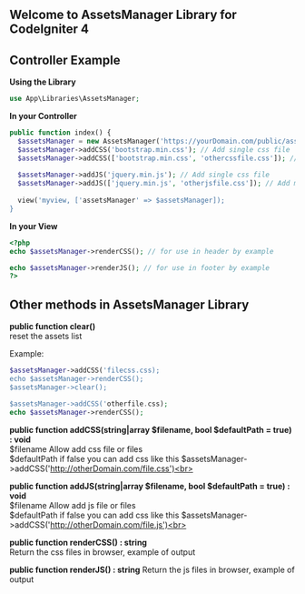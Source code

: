 ## Welcome to AssetsManager Library for CodeIgniter 4

## Controller Example

**Using the Library**
```php
use App\Libraries\AssetsManager;
```

**In your Controller**
```php
public function index() {
  $assetsManager = new AssetsManager('https://yourDomain.com/public/assets/');
  $assetsManager->addCSS('bootstrap.min.css'); // Add single css file
  $assetsManager->addCSS(['bootstrap.min.css', 'othercssfile.css']); // Add multiple css file
  
  $assetsManager->addJS('jquery.min.js'); // Add single css file
  $assetsManager->addJS(['jquery.min.js', 'otherjsfile.css']); // Add multiple js file
  
  view('myview, ['assetsManager' => $assetsManager]);  
}
```
**In your View**
```php
<?php
echo $assetsManager->renderCSS(); // for use in header by example

echo $assetsManager->renderJS(); // for use in footer by example
?>
```
## Other methods in AssetsManager Library
**public function clear()**<br>
reset the assets list

Example:
```php
$assetsManager->addCSS('filecss.css);
echo $assetsManager->renderCSS();
$assetsManager->clear();

$assetsManager->addCSS('otherfile.css);
echo $assetsManager->renderCSS();
```

**public function addCSS(string|array $filename, bool $defaultPath = true) : void**<br>
$filename Allow add css file or files<br>
$defaultPath if false you can add css like this $assetsManager->addCSS('http://otherDomain.com/file.css')<br>

**public function addJS(string|array $filename, bool $defaultPath = true) : void**<br>
$filename Allow add js file or files<br>
$defaultPath if false you can add css like this $assetsManager->addCSS('http://otherDomain.com/file.js')<br>

**public function renderCSS() : string**<br>
Return the css files in browser, example of output<br>
<link rel="stylesheet" href="myfile.css" />

**public function renderJS() : string**
Return the js files in browser, example of output
<script type="text/javascript" src="myfile.js">
